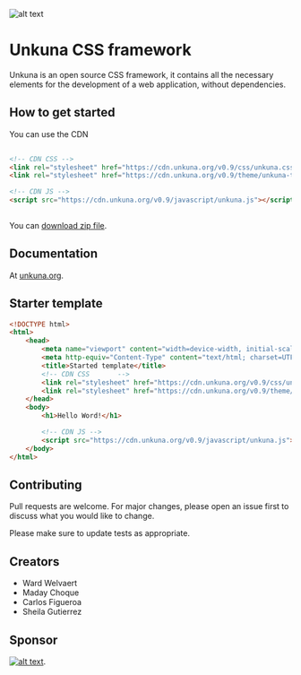 ![alt text](https://unkuna.org/local-assets/logo/logo-github.png)
# Unkuna CSS framework
Unkuna is an open source CSS framework, it contains all the necessary elements for the development of a web application, without dependencies.


## How to get started
You can use the CDN 
```html                        
 
<!-- CDN CSS -->
<link rel="stylesheet" href="https://cdn.unkuna.org/v0.9/css/unkuna.css">
<link rel="stylesheet" href="https://cdn.unkuna.org/v0.9/theme/unkuna-theme.css">

<!-- CDN JS -->
<script src="https://cdn.unkuna.org/v0.9/javascript/unkuna.js"></script>
                           
```
You can [download zip file](https://cdn.unkuna.org/v0.9/download/unkuna-css-framework.zip).

## Documentation
At [unkuna.org](https://www.unkuna.org/).


## Starter template
```html                        
<!DOCTYPE html>
<html>
    <head>
        <meta name="viewport" content="width=device-width, initial-scale=1, maximum-scale=1, user-scalable=no">
        <meta http-equiv="Content-Type" content="text/html; charset=UTF-8">
        <title>Started template</title>  
        <!-- CDN CSS       -->
        <link rel="stylesheet" href="https://cdn.unkuna.org/v0.9/css/unkuna.css">
        <link rel="stylesheet" href="https://cdn.unkuna.org/v0.9/theme/unkuna-theme.css">
    </head>
    <body>
        <h1>Hello Word!</h1>

        <!-- CDN JS -->
        <script src="https://cdn.unkuna.org/v0.9/javascript/unkuna.js"></script>
    </body>  
</html>                            
```
## Contributing
Pull requests are welcome. For major changes, please open an issue first to discuss what you would like to change.

Please make sure to update tests as appropriate.

## Creators
- Ward Welvaert
- Maday Choque
- Carlos Figueroa
- Sheila Gutierrez
## Sponsor
[![alt text](https://unkuna.org/local-assets/logo/logo-dcne.svg)](https://www.dcne.com/).


